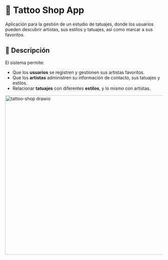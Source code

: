 # 🖤 Tattoo Shop App  

Aplicación para la gestión de un estudio de tatuajes, donde los usuarios pueden descubrir artistas, sus estilos y tatuajes, así como marcar a sus favoritos.  

## 📌 Descripción  

El sistema permite:  
- Que los **usuarios** se registren y gestionen sus artistas favoritos.  
- Que los **artistas** administren su información de contacto, sus tatuajes y estilos.  
- Relacionar **tatuajes** con diferentes **estilos**, y lo mismo con artistas.  


<img width="601" height="509" alt="tattoo-shop drawio" src="https://github.com/user-attachments/assets/1c7edb1f-2b46-40f0-a439-718634fa276b" />
